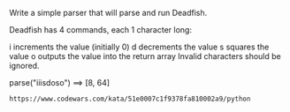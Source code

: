 Write a simple parser that will parse and run Deadfish.

Deadfish has 4 commands, each 1 character long:

i increments the value (initially 0)
d decrements the value
s squares the value
o outputs the value into the return array
Invalid characters should be ignored.

parse("iiisdoso")  ==>  [8, 64]

`https://www.codewars.com/kata/51e0007c1f9378fa810002a9/python`